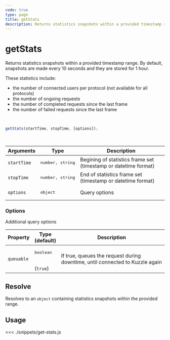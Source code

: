 ```yaml
---
code: true
type: page
title: getStats
description: Returns statistics snapshots within a provided timestamp range.
---
```


# getStats

Returns statistics snapshots within a provided timestamp range.
By default, snapshots are made every 10 seconds and they are stored for 1 hour.

These statistics include:

- the number of connected users per protocol (not available for all protocols)
- the number of ongoing requests
- the number of completed requests since the last frame
- the number of failed requests since the last frame

<br/>

```javascript
getStats(startTime, stopTime, [options]);
```

<br/>

| Arguments   | Type                      | Description                                                     |
| ----------- | ------------------------- | --------------------------------------------------------------- |
| `startTime` | <pre>number, string</pre> | Begining of statistics frame set (timestamp or datetime format) |
| `stopTime`  | <pre>number, string</pre> | End of statistics frame set (timestamp or datetime format)      |
| `options`   | <pre>object</pre>         | Query options                                                   |

### **Options**

Additional query options

| Property   | Type<br/>(default)              | Description                                                                  |
| ---------- | ------------------------------- | ---------------------------------------------------------------------------- |
| `queuable` | <pre>boolean</pre><br/>(`true`) | If true, queues the request during downtime, until connected to Kuzzle again |

## Resolve

Resolves to an `object` containing statistics snapshots within the provided range.

## Usage

<<< ./snippets/get-stats.js
